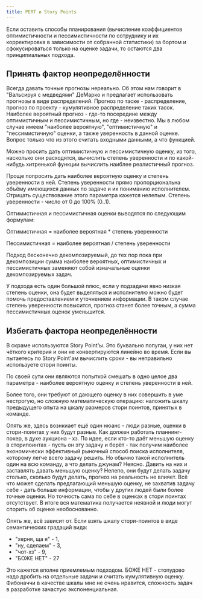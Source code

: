 ```yaml
---
title: PERT и Story Points
---
```


Если оставить способы планирования (вычисление коэффициентов оптимистичности и пессимистичности по сотруднику и их корректировка в зависимости от собранной статистики) за бортом и сфокусироваться только на оценке задачи, то остаются два принципиальных подхода.

## Принять фактор неопределённости

Всегда давать точные прогнозы нереально. Об этом нам говорит в "Вальсируя с медведями" ДеМарко и предлагает использовать прогнозы в виде распределений. Прогноз по таске - распределение, прогноз по проекту - кумулятивное распределение таких тасок. Наиболее вероятный прогноз - где-то посередине между оптимистичным и пессимистичным, но где - неизвестно. Мы в любом случае имеем "наиболее вероятную", "оптимистичную" и "пессимистичную" оценки, а также уверенность в данной оценке. Вопрос только что из этого считать входными данными, а что функцией.

Можно просить дать оптимистичную и пессимистичную оценку, из того, насколько они расходятся, вычислить степень уверенности и по какой-нибудь хитренькой функции вычислить наиблее реалистичный прогноз.

Проще попросить дать наиболее вероятную оценку и степень уверенности в ней. Степень уверенности прямо пропорциональна объёму имеющихся данных по задаче и их пониманию исполнителем. Отрицать существование этого параметра кажется нелепым. Степень уверенности - число от 0 до 100% (0..1).

Оптимистичная и пессимистичная оценки выводятся по следующим формулам:

Оптимистичная = наиболее вероятная * степень уверенности

Пессимистичная = наиболее вероятная / степень уверенности

Подход бесконечно декомпозируемый, до тех пор пока при декомпозиции сумма наиболее вероятных, оптимистичных и пессимистичных заменяют собой изначальные оценки декомпозируемых задач.

У подхода есть один большой плюс, если у подзадачи явно низкая степень оценки, она будет выделяться и исполнителю можно будет помочь предоставлением и уточнением информации. В таком случае степень уверенности повысится, прогноз станет более точным, а сумма пессимистичных оценок уменьшится.

## Избегать фактора неопределённости

В скраме используются Story Point'ы. Это буквально попугаи, у них нет чёткого критерия и они не конвертируются линейно во время. Если вы пытаетесь по Story Point'ам вычислить сроки - вы неправильно используете стори поинты.

По своей сути они являются попыткой смешать в одно целое два параметра - наиболее вероятную оценку и степень уверенности в ней.

Более того, они требуют от дающего оценку в них совершить в уме нестрогую, но сложную математическую операцию: наложить шкалу предыдущего опыта на шкалу размеров стори поинтов, принятых в команде.

Опять же, здесь вознкиает ещё один нюанс - люди разные, оценки в стори-поинтах у них будут разные. Как должен работать планнинг-покер, в духе аукциона - хз. По идее, если кто-то даёт меньшую оценку в сторипоинтах - пусть он эту задачу и берёт - так получим наиболее экономически эффективный рыночный способ поиска исполнителя, которому легче всего задачу решить. Но обычно такой исполнитель один на всю команду, а что делать джунам? Неясно. Давить на них и заставлять давать меньшую оценку? Нелепо, они будут делать задачу столько, сколько будут делать, прогноз на реальность не влияет. Всё что может сделать предлагающий меньшую оценку, не захватив задачу себе - дать больше информации, чтобы у других людей были более точные оценки. Но точность сама по себе в оценках в стори поинтах отсутствует. В итоге вся математика получается неявной и люди могут спорить об оценке необоснованно.

Опять же, всё зависит от. Если взять шкалу стори-поинтов в виде семантических градаций вида:

- "херня, ща я" - 1,
- "ну, сделаем" - 3,
- "чот-хз" - 9,
- "БОЖЕ НЕТ" - 27

Это кажется вполне приемлемым подходом. БОЖЕ НЕТ - стопудово надо дробить на отдельные задачи и считать кумулятивную оценку. Фибоначчи в качестве шкалы мне не очень нравится, сложность задач в разработке зачастую экспоненциальная.
